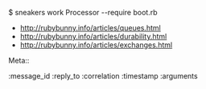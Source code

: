   $ sneakers work Processor --require boot.rb

* http://rubybunny.info/articles/queues.html
* http://rubybunny.info/articles/durability.html
* http://rubybunny.info/articles/exchanges.html

Meta::

   :message_id
   :reply_to
   :correlation
   :timestamp
   :arguments
